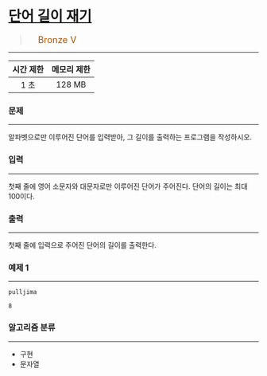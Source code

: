 # [단어 길이 재기](https://www.acmicpc.net/problem/2743)

> <img src="https://d2gd6pc034wcta.cloudfront.net/tier/1.svg" width="16" heigth="21" style = "vertical-align: middle;"/>&nbsp;<span style="font-size: 18px; color: #ad5600;">Bronze V</span>

***

<div align="center">

|시간 제한|메모리 제한|
|:---:|:---:|
|1 초 |128 MB|

</div>

### 문제

***

알파벳으로만 이루어진 단어를 입력받아, 그 길이를 출력하는 프로그램을 작성하시오.

### 입력

***

첫째 줄에 영어 소문자와 대문자로만 이루어진 단어가 주어진다. 단어의 길이는 최대 100이다.

### 출력

***

첫째 줄에 입력으로 주어진 단어의 길이를 출력한다.

### 예제 1

***

```
pulljima
```

```
8
```

### 알고리즘 분류

***

* 구현
* 문자열

